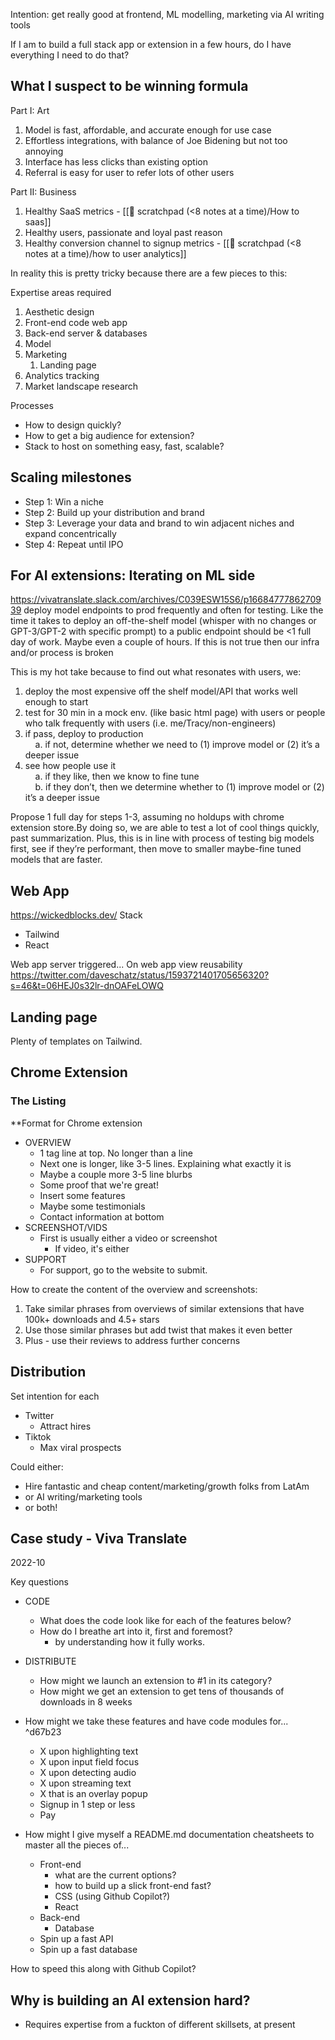 Intention: get really good at frontend, ML modelling, marketing via AI writing tools

If I am to build a full stack app or extension in a few hours, do I have everything I need to do that? 
## What I suspect to be winning formula

Part I: Art
1. Model is fast, affordable, and accurate enough for use case
2. Effortless integrations, with balance of Joe Bidening but not too annoying
3. Interface has less clicks than existing option
4. Referral is easy for user to refer lots of other users

Part II: Business
1. Healthy SaaS metrics - [[🏡 scratchpad (<8 notes at a time)/How to saas]]
2. Healthy users, passionate and loyal past reason
3. Healthy conversion channel to signup metrics - [[🏡 scratchpad (<8 notes at a time)/how to user analytics]]

In reality this is pretty tricky because there are a few pieces to this:

Expertise areas required
1. Aesthetic design
2. Front-end code web app
3. Back-end server & databases
4. Model 
5. Marketing
	1. Landing page
2. Analytics tracking
3. Market landscape research

Processes
- How to design quickly?
- How to get a big audience for extension?
- Stack to host on something easy, fast, scalable?

## Scaling milestones
- Step 1: Win a niche 
- Step 2: Build up your distribution and brand
- Step 3: Leverage your data and brand to win adjacent niches and expand concentrically 
- Step 4: Repeat until IPO

## For AI extensions: Iterating on ML side
https://vivatranslate.slack.com/archives/C039ESW15S6/p1668477786270939
deploy model endpoints to prod frequently and often for testing. Like the time it takes to deploy an off-the-shelf model (whisper with no changes or GPT-3/GPT-2 with specific prompt) to a public endpoint should be <1 full day of work. Maybe even a couple of hours. If this is not true then our infra and/or process is broken

This is my hot take because to find out what resonates with users, we:  
1. deploy the most expensive off the shelf model/API that works well enough to start  
2. test for 30 min in a mock env. (like basic html page) with users or people who talk frequently with users (i.e. me/Tracy/non-engineers)  
3. if pass, deploy to production  
    a. if not, determine whether we need to (1) improve model or (2) it’s a deeper issue  
4. see how people use it  
    a. if they like, then we know to fine tune  
    b. if they don’t, then we determine whether to (1) improve model or (2) it’s a deeper issue  

Propose 1 full day for steps 1-3, assuming no holdups with chrome extension store.By doing so, we are able to test a lot of cool things quickly, past summarization. Plus, this is in line with process of testing big models first, see if they’re performant, then move to smaller maybe-fine tuned models that are faster.

## Web App
https://wickedblocks.dev/
Stack
- Tailwind
- React

Web app server triggered...
On web app view reusability
https://twitter.com/daveschatz/status/1593721401705656320?s=46&t=06HEJ0s32lr-dnOAFeLOWQ

## Landing page
Plenty of templates on Tailwind.

## Chrome Extension

### The Listing
**Format for Chrome extension
-   OVERVIEW
	- 1 tag line at top. No longer than a line
	- Next one is longer, like 3-5 lines. Explaining what exactly it is
	- Maybe a couple more 3-5 line blurbs
	- Some proof that we're great! 
	- Insert some features
	- Maybe some testimonials
	- Contact information at bottom
-   SCREENSHOT/VIDS
	- First is usually either a video or screenshot
		- If video, it's either
-   SUPPORT
	- For support, go to the website to submit. 

How to create the content of the overview and screenshots:
1. Take similar phrases from overviews of similar extensions that have 100k+ downloads and 4.5+ stars
2. Use those similar phrases but add twist that makes it even better
3. Plus - use their reviews to address further concerns

## Distribution
Set intention for each
- Twitter
	- Attract hires
- Tiktok
	- Max viral prospects

Could either:
- Hire fantastic and cheap content/marketing/growth folks from LatAm
- or AI writing/marketing tools
- or both!

## Case study - Viva Translate
2022-10

Key questions
- CODE
	- What does the code look like for each of the features below?
	- How do I breathe art into it, first and foremost? 
		- by understanding how it fully works. 
- DISTRIBUTE
	- How might we launch an extension to #1 in its category? 
	- How might we get an extension to get tens of thousands of downloads in 8 weeks
- How might we take these features and have code modules for... ^d67b23
	- X upon highlighting text
	- X upon input field focus
	- X upon detecting audio
	- X upon streaming text
	- X that is an overlay popup 
	- Signup in 1 step or less
	- Pay

- How might I give myself a README.md documentation cheatsheets to master all the pieces of...
	- Front-end
		- what are the current options?
		- how to build up a slick front-end fast?
		- CSS (using Github Copilot?)
		- React
	- Back-end
		- Database
	- Spin up a fast API
	- Spin up a fast database

How to speed this along with Github Copilot?

## Why is building an AI extension hard?
- Requires expertise from a fuckton of different skillsets, at present
